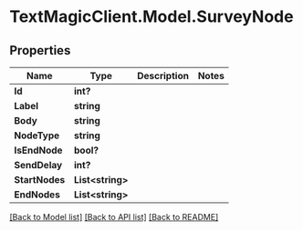 # TextMagicClient.Model.SurveyNode
## Properties

Name | Type | Description | Notes
------------ | ------------- | ------------- | -------------
**Id** | **int?** |  | 
**Label** | **string** |  | 
**Body** | **string** |  | 
**NodeType** | **string** |  | 
**IsEndNode** | **bool?** |  | 
**SendDelay** | **int?** |  | 
**StartNodes** | **List&lt;string&gt;** |  | 
**EndNodes** | **List&lt;string&gt;** |  | 

[[Back to Model list]](../README.md#documentation-for-models) [[Back to API list]](../README.md#documentation-for-api-endpoints) [[Back to README]](../README.md)

